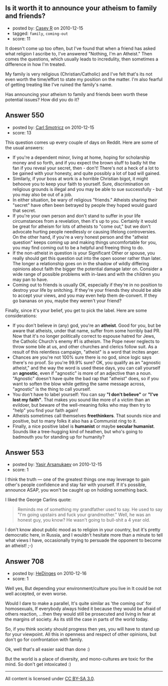 ## Is it worth it to announce your atheism to family and friends?

- posted by: [Casey R](https://stackexchange.com/users/-1/178-casey-r) on 2010-12-15
- tagged: `family`, `coming-out`
- score: 11

It doesn't come up too often, but I've found that when a friend has asked what religion I ascribe to, I've answered "Nothing, I'm an Atheist."  Then comes the questions, which usually leads to incredulity, then sometimes a difference in how I'm treated.

My family is very religious (Christian/Catholic) and I've felt that's its not even worth the time/effort to state my position on the matter.  I'm also fearful of getting treating like I've ruined the family's name.

Has announcing your atheism to family and friends been worth these potential issues?  How did you do it?


## Answer 550

- posted by: [Carl Smotricz](https://stackexchange.com/users/-1/228-carl-smotricz) on 2010-12-15
- score: 13

This question comes up every couple of days on Reddit. Here are some of the usual answers:

* If you're a dependent minor, living at home, hoping for scholarship money and so forth, and if you expect the brown stuff to badly hit the fan if you reveal your secret, then - don't! There's not a heck of a lot to be gained with your honesty, and quite possibly a lot of bad will gained.
* Similarly, if your boss at work is a horrible Christian bigot, it might behoove you to keep your faith to yourself. Sure, discrimination on religious grounds is illegal and you may be able to sue successfully - but you may also be out of a job.
* In either situation, be wary of religious "friends." Atheists sharing their "secret" have often been betrayed by people they hoped would guard that secret.
* If you're your own person and don't stand to suffer in your life circumstances from a revelation, then it's up to you. Certainly it would be great for atheism for lots of atheists to "come out," but we don't advocate hurting people needlessly or causing lifelong controversies. On the other hand, if you're a very honest person and the "atheist question" keeps coming up and making things uncomfortable for you, you may find coming out to be a helpful and freeing thing to do.
* If the non-atheist in question is your Significant Other or spouse, you really should get this question out into the open sooner rather than later. The longer a relationship goes on in the shadow of wildly differing opinions about faith the bigger the potential damage later on. Consider a wide range of possible problems with in-laws and with the children you may pan to have.
* Coming out to friends is usually OK, especially if they're in no position to destroy your life by snitching. If they're your friends they should be able to accept your views, and you may even help them de-convert. If they go bananas on you, maybe they weren't your friend?

Finally, since it's your belief, you get to pick the label. Here are some considerations:

* If you don't believe in (any) god, you're an **atheist**. Good for you, but be aware that atheists, under that name, suffer from some horribly bad PR. Now that it's no longer politically correct to espouse hatred for Jews, the Catholic Church's enemy #1 is atheism. The Pope never neglects to throw some bile at us, and other churches and clerics follow suit. As a result of this relentless campaign, "atheist" is a word that incites anger.
* Chances are you're not 100% sure there is no god, since logic says there's no proof. So you're 99.9% sure? OK, you qualify as an "agnostic atheist," and the way the word is used these days, you can call yourself an **agnostic**, even if "agnostic" is more of an adjective than a noun. "Agnostic" doesn't have quite the bad rap that "atheist" does, so if you want to soften the blow while getting the same message across, "agnostic" is the thing to call yourself.
* You don't have to label yourself: You can say **"I don't believe"** or **"I've lost my faith"**. That makes you sound like more of a victim than an evildoer, but beware of the well-meaning folks who may then try to "help" you find your faith again!
* Atheists sometimes call themselves **freethinkers**. That sounds nice and positive, but to many folks it also has a Communist ring to it.
* Finally, a nice positive label is **humanist** or maybe **secular humanist**. Sounds like a tree-hugging kind of heathen, but who's going to badmouth you for standing up for humanity?


## Answer 553

- posted by: [Yasir Arsanukaev](https://stackexchange.com/users/-1/197-yasir-arsanukaev) on 2010-12-15
- score: 1

I think the truth — one of the greatest things one may leverage to gain other's people confidence and stay fair with yourself. If it's possible, announce ASAP, you won't be caught up on holding something back.

I liked the George Carlins quote:
> Reminds me of something my grandfather used to say. He used to say "I'm going upstairs and fuck your grandmother." Well, he was an honest guy, you know? He wasn't going to bull-shit a 4 year old.

I don't know about public mood as to religion in your country, but it's pretty democratic here, in Russia, and I wouldn't hesitate more than a minute to tell what views I have, occasionally trying to persuade the opponent to become an atheist! ;-)


## Answer 708

- posted by: [HeDinges](https://stackexchange.com/users/-1/137-hedinges) on 2010-12-16
- score: 1

Well yes, But depending your environment/culture you live in It could be not well accepted, or even worse.

Would I dare to make a parallel, It's quite similar as 'the coming out' for homosexuals, If everybody always hided it because they would be afraid of others reaction, ...then they would still be prosecuted and living in fear at the margins of society. As its still the case in parts of the world today.

So, if you think society should progress then yes, you will have to stand up for your viewpoint. All this in openness and respect of other opinions, but don't go for confrontation with family.


Ok, well that's all easier said than done :) 

But the world is a place of diversity, and mono-cultures are toxic for the mind. So don't get intoxicated :)
  





---

All content is licensed under [CC BY-SA 3.0](https://creativecommons.org/licenses/by-sa/3.0/).
